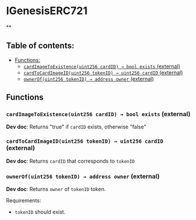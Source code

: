# IGenesisERC721
**


## Table of contents:
- [Functions:](#functions)
  - [`cardImageToExistence(uint256 cardID) → bool exists` (external) ](#igenesiserc721-cardimagetoexistence-uint256-)
  - [`cardToCardImageID(uint256 tokenID) → uint256 cardID` (external) ](#igenesiserc721-cardtocardimageid-uint256-)
  - [`ownerOf(uint256 tokenID) → address owner` (external) ](#igenesiserc721-ownerof-uint256-)


## Functions <a name="functions"></a>

### `cardImageToExistence(uint256 cardID) → bool exists` (external) <a name="igenesiserc721-cardimagetoexistence-uint256-"></a>

**Dev doc**: Returns "true" if `cardID` exists, otherwise "false"

### `cardToCardImageID(uint256 tokenID) → uint256 cardID` (external) <a name="igenesiserc721-cardtocardimageid-uint256-"></a>

**Dev doc**: Returns `cardID` that corresponds to `tokenID`

### `ownerOf(uint256 tokenID) → address owner` (external) <a name="igenesiserc721-ownerof-uint256-"></a>

**Dev doc**: Returns `owner` of `tokenID` token.

Requirements:
- `tokenID` should exist.
